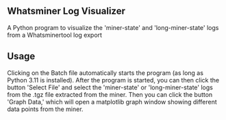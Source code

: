 ## Whatsminer Log Visualizer

A Python program to visualize the 'miner-state' and 'long-miner-state' logs from a Whatsminertool log export

## Usage

Clicking on the Batch file automatically starts the program (as long as Python 3.11 is installed). After the program is started, you can then click
the button 'Select File' and select the 'miner-state' or 'long-miner-state' logs from the .tgz file extracted from the miner. Then you can click the button 'Graph Data,'
which will open a matplotlib graph window showing different data points from the miner.
